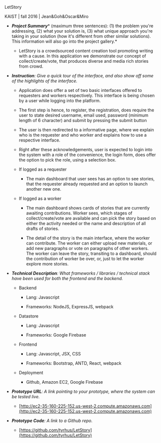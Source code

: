 LetStory

KAIST | fall 2016 | Jean&Goh&Oscar&Miro

* **_Project Summary_*** (maximum three sentences): (1) the problem you're addressing, (2) what your solution is, (3) what unique approach you're taking in your solution (how it's different from other similar solutions). This information will also go into the project gallery.*

    * LetStory is a crowdsourced content creation tool promoting writing with a cause. In this application we demonstrate our concept of collect/create/vote, that produces diverse and media rich stories from crowd.

* **_Instruction_***: Give a quick tour of the interface, and also show off some of the highlights of the interface.*

    * Application does offer a set of two basic interfaces offered to requesters and workers respectively. This interface is being chosen by a user while logging into the platform.

    * The first step is hence, to register, the registration, does require the user to state desired username, email used, password (minimum length of 6 character) and submit by pressing the submit button

    * The user is then redirected to a informative page, where we explain who is the requester and who worker and explains how to use a respective interface.

    * Right after these acknowledgements, user is expected to login into the system with a role of the convenience, the login form, does offer the option to pick the role, using a selection box.

    * If logged as a requester

        * The main dashboard that user sees has an option to see stories, that the requester already requested and an option to launch another new one. 

    * If logged as a worker

        * The main dashboard shows cards of stories that are currently awaiting contributions. Worker sees, which stages of collect/create/vote are available and can pick the story based on either the activity needed or the name and description of all drafts of stories.

        * The detail of the story is the main interface, where the worker can contribute. The worker can either upload new materials, or add new paragraphs or vote on paragraphs of other workers. The worker can leave the story, transiting to a dashboard, should the contribution of worker be over, or, just to let the worker explore more stories.

* **_Technical Description_***: What frameworks / libraries / technical stack have been used for both the frontend and the backend.*

    * Backend

        * Lang: Javascript

        * Frameworks: NodeJS, ExpressJS, webpack

    * Datastore

        * Lang: Javascript

        * Frameworks: Google Firebase

    * Frontend

        * Lang: Javascript, JSX, CSS

        * Frameworks: Bootstrap, ANTD, React, webpack

    * Deployment

        * Github, Amazon EC2,  Google Firebase

* **_Prototype URL_***: A link pointing to your prototype, where the system can be tested live.*

    * [http://ec2-35-160-225-152.us-west-2.compute.amazonaws.com](http://ec2-35-160-225-152.us-west-2.compute.amazonaws.com)

* **_Prototype Code_***: A link to a Github repo.*

    * [https://github.com/tyrhus/LetStory](https://github.com/tyrhus/LetStory)

